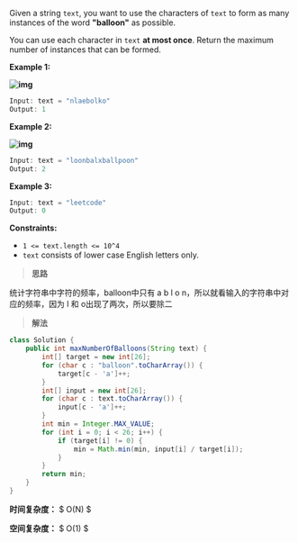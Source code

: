 Given a string `text`, you want to use the characters of `text` to form as many instances of the word **"balloon"** as possible.

You can use each character in `text` **at most once**. Return the maximum number of instances that can be formed.

 

**Example 1:**

**![img](https://assets.leetcode.com/uploads/2019/09/05/1536_ex1_upd.JPG)**

```java
Input: text = "nlaebolko"
Output: 1
```

**Example 2:**

**![img](https://assets.leetcode.com/uploads/2019/09/05/1536_ex2_upd.JPG)**

```java
Input: text = "loonbalxballpoon"
Output: 2
```

**Example 3:**

```java
Input: text = "leetcode"
Output: 0
```

 

**Constraints:**

- `1 <= text.length <= 10^4`
- `text` consists of lower case English letters only.



> **思路**

统计字符串中字符的频率，balloon中只有 a b l o n，所以就看输入的字符串中对应的频率，因为 l 和 o出现了两次，所以要除二



> **解法**

```java
class Solution {
    public int maxNumberOfBalloons(String text) {
        int[] target = new int[26];
        for (char c : "balloon".toCharArray()) {
            target[c - 'a']++;
        }
        int[] input = new int[26];
        for (char c : text.toCharArray()) {
            input[c - 'a']++;
        }
        int min = Integer.MAX_VALUE;
        for (int i = 0; i < 26; i++) {
            if (target[i] != 0) {
                min = Math.min(min, input[i] / target[i]);
            }
        }
        return min;
    }
}
```

**时间复杂度：** $ O(N) $

**空间复杂度：** $ O(1) $